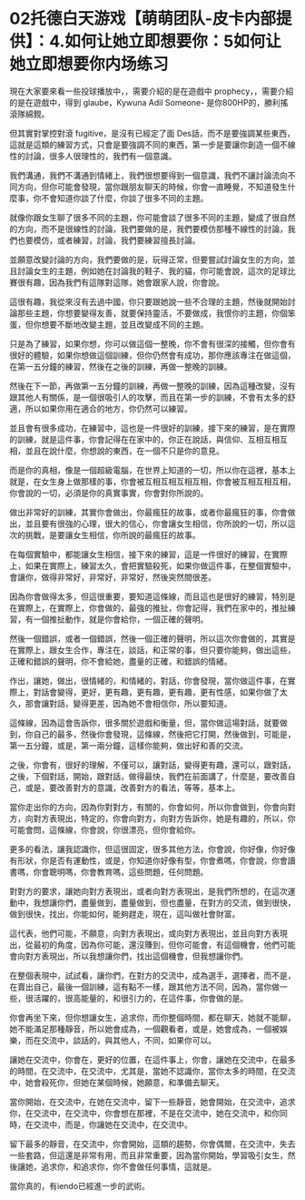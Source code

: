 # 02托德白天游戏【萌萌团队-皮卡内部提供】：4.如何让她立即想要你：5如何让她立即想要你内场练习

現在大家要來看一些投球播放中，，需要介紹的是在遊戲中 prophecy，，需要介紹的是在遊戲中，得到 glaube，Kywuna Adil Someone- 是你800HP的，勝利搖滾隊綿麲。

但其實對掌控對滾 fugitive，是沒有已經定了面 Des話，而不是要強調某些東西，這就是這類的練習方式，只會是要強調不同的東西，第一步是要讓你創造一個不線性的討論，很多人很理性的，我們有一個意識。

我們溝通，我們不溝通到情緒上，我們很想要得到一個意識，我們不讓討論流向不同方向，但你可能會發現，當你跟朋友聊天的時候，你會一直睡覺，不知道發生什麼事，你不會知道你談了什麼，你談了很多不同的主題。

就像你跟女生聊了很多不同的主題，你可能會談了很多不同的主題，變成了很自然的方向，而不是很線性的討論，我們要做的是，我們要模仿那種不線性的討論，我們也要模仿，或者練習，討論，我們要練習擅長討論。

並願意改變討論的方向，我們要做的是，玩得正常，但要嘗試討論女生的方向，並且討論女生的主題，例如她在討論我的鞋子、我的貓，你可能會說，這次的足球比賽很有趣，因為我們有這隊對這隊，她會跟家人說，你會說。

這很有趣，我從來沒有去過中國，你只要跟她說一些不合理的主題，然後就開始討論那些主題，你想要變得友善，就要保持靈活，不要做成，我恨你的主題，你個笨蛋，但你想要不斷地改變主題，並且改變成不同的主題。

只是為了練習，如果你想，你可以做這個一整晚，你不會有很深的接觸，但你會有很好的體驗，如果你想做這個訓練，但你仍然會有成功，那你應該專注在做這個，在第一五分鐘的練習，然後在之後的訓練，再做一整晚的訓練。

然後在下一節，再做第一五分鐘的訓練，再做一整晚的訓練，因為這種改變，沒有跟其他人有關係，是一個很吸引人的攻擊，而且在第一步的訓練，不會有太多的舒適，所以如果你用在適合的地方，你仍然可以練習。

並且會有很多成功，在練習中，這也是一件很好的訓練，接下來的練習，是在實際的訓練，就是這件事，你會記得在在家中的，你正在說話，與信仰、互相互相互相，並且在說什麼，你想說的東西，在一個不只是你的意見。

而是你的真相，像是一個超級電腦，在世界上知道的一切，所以你在這裡，基本上就是，在女生身上做那樣的事，你會被互相互相互相互相，你會被互相互相互相，你會說的一切，必須是你的真實事實，你會對你所說的。

做出非常好的訓練，其實你會做出，你最瘋狂的故事，或者你最瘋狂的事，你會做出，並且要有很強的心理，很大的信心，你會讓女生相信，你所說的一切，所以這次的挑戰，是要讓女生相信，你所說的最瘋狂的故事。

在每個實驗中，都能讓女生相信，接下來的練習，這是一件很好的練習，在實際上，如果在實際上，練習太久，會把實驗殺死，如果你做這件事，在整個實驗中，會讓你，做得非常好，非常好，非常好，然後突然間很差。

因為你會做得太多，但這很重要，要知道這條線，而且這也是很好的練習，特別是在實際上，在實際上，你會做的，最強的推扯，你會記得，我們在家中的，推扯練習，有一個推扯動作，就是你會給你，一個正確的聲明。

然後一個錯誤，或者一個錯誤，然後一個正確的聲明，所以這次你會做的，其實是在實際上，跟女生合作，專注在，談話，和正常的事，但只要你能夠，做出這些，正確和錯誤的聲明，你不會給她，盡量的正確，和錯誤的情緒。

作出，讓她，做出，很情緒的，和情緒的，對話，你會發現，當你做這件事，在實際上，對話會變得，更好，更有趣，更有趣，更有趣，更有性感，如果你做了太久，那會讓對話，變得更差，因為她不會相信你，所以要知道。

這條線，因為這會告訴你，很多關於遊戲和衡量，但，當你做這場對話，就要做到，你自己的最多，然後你會發現，這條線，然後把它打開，然後做到，可能是，第一五分鐘，或是，第一兩分鐘，這樣你能夠，做出好和善的交流。

之後，你會有，很好的理解，不僅可以，讓對話，變得更有趣，還可以，跟對話，之後，下個對話，開始，跟對話，做得最快，我們在前面講了，什麼是，要改善自己，或是，要改善對方的意識，改善對方的看法，等等，基本上。

當你走出你的方向，因為你對對方，有關的，你會如何，所以你會做到，你會向對方，向對方表現出，特定的，你會向對方，向對方告訴你，她是有趣的，所以，你可能會問，這條線，你會說，你很漂亮，但你會給你。

更多的看法，讓我認識你，但這很固定，很多其他方法，你會說，你好像，你好像有形狀，你是否有運動性，或是，你知道你好像有型，你會煮嗎，你會說，你會讀書嗎，你會聰明嗎，你會教育嗎，這些問題，任何問題。

對對方的要求，讓她向對方表現出，或者向對方表現出，是我們所想的，在這次運動中，我想讓你們，盡量做到，盡量做到，但也盡量，在對方的交流，做到很快，做到很快，找出，你能如何，能夠趕走，現在，這叫做社會財富。

這代表，他們可能，不願意，向對方表現出，或向對方表現出，並且向對方表現出，從最初的角度，因為你可能，還沒賺到，但你可能會，有這個機會，他們可能會向對方表現出，所以我想讓你們，找出這個機會，但我想讓你們。

在整個表現中，試試看，讓你們，在對方的交流中，成為選手，選擇者，而不是，在賣出自己，最後一個訓練，這有點不一樣，跟其他方法不同，因為，當你做一些，很活躍的，很高能量的，和很引力的，在這件事，你會做的是。

你會再坐下來，但你想讓女生，追求你，而你整個時間，都在聊天，她就不能聊，她不能滿足那種靜音，所以她會成為，一個觀看者，或是，她會成為，一個被娛樂，而在交流中，談話的，與其他人，不同，如果你可以。

讓她在交流中，你會在，更好的位置，在這件事上，你會，讓她在交流中，在最多的時間，在交流中，在交流中，尤其是，當她不認識你，當你太多的時間，在交流中，她會殺死你，但她在某個時候，她願意，和準備去聊天。

當你開始，在交流中，在她在交流中，留下一些靜音，她會開始，在交流中，追求你，在交流中，在交流中，你會想在那裡，不是在交流中，她在交流中，和你同時，在交流中，而是，你讓她在交流中，在交流中。

留下最多的靜音，在交流中，你會開始，這類的趨勢，你會偶爾，在交流中，失去一些套路，但這還是非常有用，而且非常重要，因為當你開始，學習吸引女生，然後讓她，追求你，和追求你，你不會做任何事情，這就是。

當你真的，有iendo已經進一步的武術。